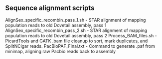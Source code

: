 ## Sequence alignment scripts
AlignSex_specific_recombin_pass_1.sh - STAR alignment of mapping population reads to old Dovetail assembly, pass 1
AlignSex_specific_recombin_pass_2.sh - STAR alignment of mapping population reads to old Dovetail assembly, pass 2
Process_BAM_files.sh - PicardTools and GATK .bam file cleanup to sort, mark duplicates, and SplitNCigar reads. 
PacBioPAF_Final.txt - Command to generate .paf from minimap, aligning raw Pacbio reads back to assembly
